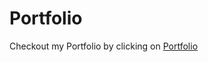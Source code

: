 # Portfolio #
Checkout my Portfolio by clicking on [Portfolio](http://portfolio-ayush.s3-website-us-east-1.amazonaws.com)
